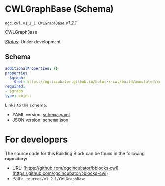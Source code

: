 
# CWLGraphBase (Schema)

`ogc.cwl.v1_2_1.CWLGraphBase` *v1.2.1*

CWLGraphBase

[*Status*](http://www.opengis.net/def/status): Under development

## Schema

```yaml
additionalProperties: {}
properties:
  $graph:
    $ref: https://ogcincubator.github.io/bblocks-cwl/build/annotated/cwl/v1_2_1/CWLGraphList/schema.yaml
required:
- $graph
type: object

```

Links to the schema:

* YAML version: [schema.yaml](https://ogcincubator.github.io/bblocks-cwl/build/annotated/cwl/v1_2_1/CWLGraphBase/schema.json)
* JSON version: [schema.json](https://ogcincubator.github.io/bblocks-cwl/build/annotated/cwl/v1_2_1/CWLGraphBase/schema.yaml)


# For developers

The source code for this Building Block can be found in the following repository:

* URL: [https://github.com/ogcincubator/bblocks-cwl](https://github.com/ogcincubator/bblocks-cwl)
* Path: `_sources/v1_2_1/CWLGraphBase`

